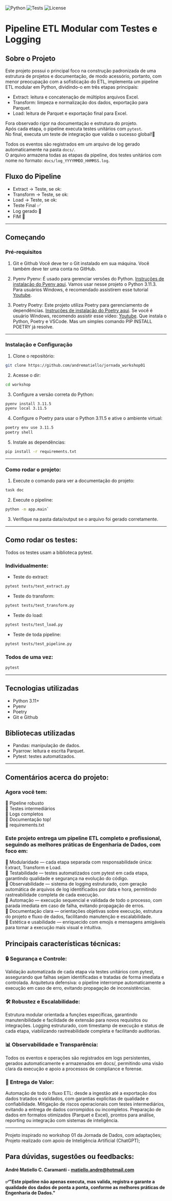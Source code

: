 ![Python](https://img.shields.io/badge/python-3.11%2B-blue)
![Tests](https://img.shields.io/badge/tests-passing-brightgreen)
![License](https://img.shields.io/badge/license-MIT-green)


# Pipeline ETL Modular com Testes e Logging

## Sobre o Projeto

Este projeto possui o principal foco na construção padronizada de uma estrutura de projetos e documentação, de modo acessório, portanto, com menor preocupação com a sofisticação do ETL, implementa um pipeline ETL modular em Python, dividindo-o em três etapas principais:

- Extract: leitura e concatenação de múltiplos arquivos Excel.
- Transform: limpeza e normalização dos dados, exportação para Parquet.
- Load: leitura de Parquet e exportação final para Excel.

Fora observado rigor na documentação e estrutura do projeto.  
Após cada etapa, o pipeline executa testes unitários com `pytest`.  
No final, executa um teste de integração que valida o sucesso global!🚀 

Todos os eventos são registrados em um arquivo de log gerado automaticamente na pasta `docs/`.  
O arquivo armazena todas as etapas da pipeline, dos testes unitários com nome no formato: `docs/log_YYYYMMDD_HHMMSS.log`.

## Fluxo do Pipeline
- Extract → Teste, se ok:
- Transform → Teste, se ok:
- Load → Teste, se ok:
- Teste Final ✅
- Log gerado 📄
- FIM 🎯

---

## Começando

### Pré-requisitos

1. Git e Github
Você deve ter o Git instalado em sua máquina.
Você também deve ter uma conta no GitHub.

2. Pyenv
Pyenv: É usado para gerenciar versões do Python.
[Instruções de instalação do Pyenv aqui](https://github.com/pyenv/pyenv#installation).
Vamos usar nesse projeto o Python 3.11.3.
Para usuários Windows, é recomendado assistirem esse tutorial [Youtube](https://www.youtube.com/watch?v=TkcqjLu1dgA).

3. Poetry
Poetry: Este projeto utiliza Poetry para gerenciamento de dependências.
[Instruções de instalação do Poetry aqui](https://python-poetry.org/docs/#installation).
Se você é usuário Windows, recomendo assistir esse vídeo: [Youtube](https://www.youtube.com/watch?v=BuepZYn1xT8).
Que instala o Python, Poetry e VSCode. Mas um simples comando PIP INSTALL POETRY já resolve.

---

### Instalação e Configuração

1. Clone o repositório:

```bash
git clone https://github.com/andrematiello/jornada_workshop01
```

2. Acesse o dir:

```bash
cd workshop
```

3. Configure a versão correta do Python:
```bash
pyenv install 3.11.5
pyenv local 3.11.5
```

4. Configure o Poetry para usar o Python 3.11.5 e ative o ambiente virtual:
```bash
poetry env use 3.11.5
poetry shell
```

5. Instale as dependências:
```bash
pip install -r requirements.txt
```

---

### Como rodar o projeto:

1. Execute o comando para ver a documentação do projeto:

```bash
task doc
```

2. Execute o pipeline:
```bash
python -m app.main`
```

3. Verifique na pasta data/output se o arquivo foi gerado corretamente.

---

## Como rodar os testes:
Todos os testes usam a biblioteca pytest.

### Individualmente:

- Teste do extract:
```bash
pytest tests/test_extract.py
```

- Teste do transform:
```bash
pytest tests/test_transform.py
```

- Teste do load:
```bash
pytest tests/test_load.py
```

- Teste de toda pipeline:
```bash
pytest tests/test_pipeline.py
```

### Todos de uma vez:

```bash
pytest
```

---

## Tecnologias utilizadas
- Python 3.11+
- Pyenv
- Poetry
- Git e Github

## Bibliotecas utilizadas
- Pandas: manipulação de dados.
- Pyarrow: leitura e escrita Parquet.
- Pytest: testes automatizados.

---

## Comentários acerca do projeto:

### Agora você tem:
🔹 Pipeline robusto  
🔹 Testes intermediários  
🔹 Logs completos  
🔹 Documentação top!  
🔹 requirements.txt

### Este projeto entrega um pipeline ETL completo e profissional, seguindo as melhores práticas de Engenharia de Dados, com foco em:
🔹 Modularidade — cada etapa separada com responsabilidade única: Extract, Transform e Load.  
🔹 Testabilidade — testes automatizados com pytest em cada etapa, garantindo qualidade e segurança na evolução do código.  
🔹 Observabilidade — sistema de logging estruturado, com geração automática de arquivos de log identificados por data e hora, permitindo rastreabilidade completa de cada execução.  
🔹 Automação — execução sequencial e validada de todo o processo, com parada imediata em caso de falha, evitando propagação de erros.  
🔹 Documentação clara — orientações objetivas sobre execução, estrutura do projeto e fluxo de dados, facilitando manutenção e escalabilidade.  
🔹 Estética e usabilidade — enriquecido com emojis e mensagens amigáveis para tornar a execução mais visual e intuitiva.  

## Principais características técnicas:

### 🔒 Segurança e Controle:
Validação automatizada de cada etapa via testes unitários com pytest, assegurando que falhas sejam identificadas e tratadas de forma imediata e controlada.
Arquitetura defensiva: o pipeline interrompe automaticamente a execução em caso de erro, evitando propagação de inconsistências.

### 🛠️ Robustez e Escalabilidade:
Estrutura modular orientada a funções específicas, garantindo manutenibilidade e facilidade de extensão para novos requisitos ou integrações.
Logging estruturado, com timestamp de execução e status de cada etapa, viabilizando rastreabilidade completa e facilitando auditorias.

### 📊 Observabilidade e Transparência:
Todos os eventos e operações são registrados em logs persistentes, gerados automaticamente e armazenados em docs/, permitindo uma visão clara da execução e apoio a processos de compliance e forense.

### 🚀 Entrega de Valor:
Automação de todo o fluxo ETL: desde a ingestão até a exportação dos dados tratados e validados, com garantias explícitas de qualidade e confiabilidade.
Mitigação de riscos operacionais com testes intermediários, evitando a entrega de dados corrompidos ou incompletos.
Preparação de dados em formatos otimizados (Parquet e Excel), prontos para análise, reporting ou integração com sistemas de inteligência.

---

Projeto inspirado no workshop 01 da Jornada de Dados, com adaptações;  
Projeto realizado com apoio de Inteligência Artificial (ChatGPT);

## Para dúvidas, sugestões ou feedbacks:

#### André Matiello C. Caramanti - [matiello.andre@hotmail.com](mailto:matiello.andre@hotmail.com)

#### ✅"Este pipeline não apenas executa, mas valida, registra e garante a qualidade dos dados de ponta a ponta, conforme as melhores práticas de Engenharia de Dados."